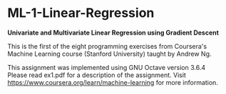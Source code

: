 # ML-1-Linear-Regression
**Univariate and Multivariate Linear Regression using Gradient Descent**

This is the first of the eight programming exercises from Coursera's Machine Learning course (Stanford University) taught by Andrew Ng.

This assignment was implemented using GNU Octave version 3.6.4 \
Please read ex1.pdf for a description of the assignment. Visit https://www.coursera.org/learn/machine-learning for more information.
